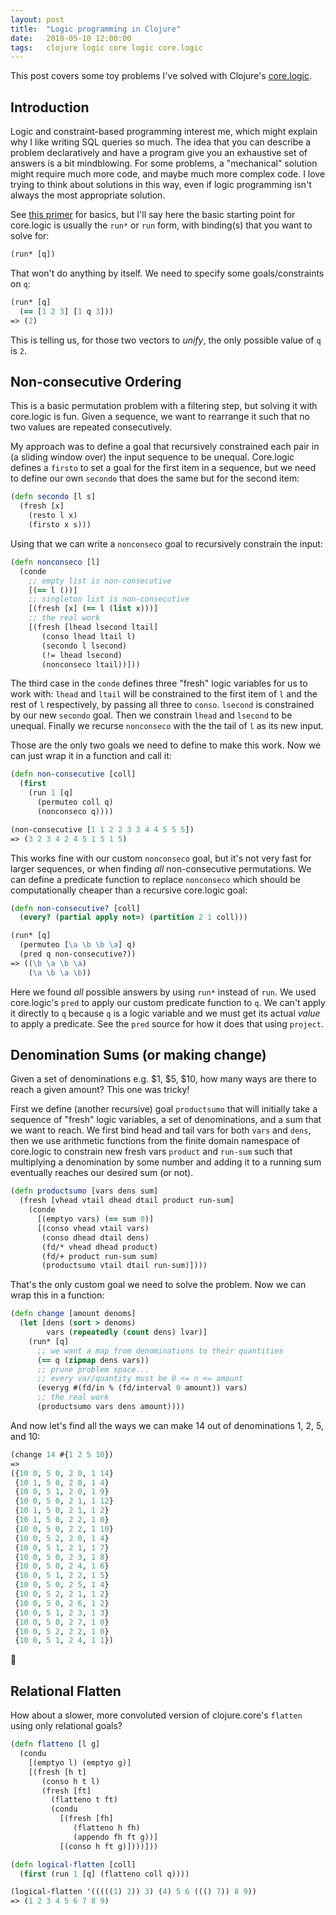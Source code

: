 ```yaml
---
layout: post
title:  "Logic programming in Clojure"
date:   2018-05-10 12:00:00
tags:   clojure logic core logic core.logic
---
```


This post covers some toy problems I've solved with Clojure's [core.logic](https://github.com/clojure/core.logic).

## Introduction

Logic and constraint-based programming interest me, which might explain why I like writing SQL queries so much.
The idea that you can describe a problem declaratively and have a program give you an exhaustive set of answers is a bit mindblowing.
For some problems, a "mechanical" solution might require much more code, and maybe much more complex code.
I love trying to think about solutions in this way, even if logic programming isn't always the most appropriate solution.

See [this primer](https://github.com/clojure/core.logic/wiki/A-Core.logic-Primer) for basics, but I'll say here the basic starting point for core.logic is usually the `run*` or `run` form, with binding(s) that you want to solve for:
```clojure
(run* [q])
```
That won't do anything by itself. We need to specify some goals/constraints on `q`:
```clojure
(run* [q]
  (== [1 2 3] [1 q 3]))
=> (2)
```
This is telling us, for those two vectors to _unify_, the only possible value of `q` is `2`.

## Non-consecutive Ordering

This is a basic permutation problem with a filtering step, but solving it with core.logic is fun. Given a sequence, we want to rearrange it such that no two values are repeated consecutively.

My approach was to define a goal that recursively constrained each pair in (a sliding window over) the input sequence to be unequal. Core.logic defines a `firsto` to set a goal for the first item in a sequence, but we need to define our own `secondo` that does the same but for the second item:
```clojure
(defn secondo [l s]
  (fresh [x]
    (resto l x)
    (firsto x s)))
```

Using that we can write a `nonconseco` goal to recursively constrain the input:
```clojure
(defn nonconseco [l]
  (conde
    ;; empty list is non-consecutive
    [(== l ())]
    ;; singleton list is non-consecutive
    [(fresh [x] (== l (list x)))]
    ;; the real work
    [(fresh [lhead lsecond ltail]
       (conso lhead ltail l)
       (secondo l lsecond)
       (!= lhead lsecond)
       (nonconseco ltail))]))
```
The third case in the `conde` defines three "fresh" logic variables for us to work with: `lhead` and `ltail` will be constrained to the first item of `l` and the rest of `l` respectively, by passing all three to `conso`. `lsecond` is constrained by our new `secondo` goal. Then we constrain `lhead` and `lsecond` to be unequal. Finally we recurse `nonconseco` with the the tail of `l` as its new input.

Those are the only two goals we need to define to make this work. Now we can just wrap it in a function and call it:
```clojure
(defn non-consecutive [coll]
  (first
    (run 1 [q]
      (permuteo coll q)
      (nonconseco q))))

(non-consecutive [1 1 2 2 3 3 4 4 5 5 5])
=> (3 2 3 4 2 4 5 1 5 1 5)
```

This works fine with our custom `nonconseco` goal, but it's not very fast for larger sequences, or when finding _all_ non-consecutive permutations. We can define a predicate function to replace `nonconseco` which should be computationally cheaper than a recursive core.logic goal:

```clojure
(defn non-consecutive? [coll]
  (every? (partial apply not=) (partition 2 1 coll)))

(run* [q]
  (permuteo [\a \b \b \a] q)
  (pred q non-consecutive?))
=> ((\b \a \b \a)
    (\a \b \a \b))
```

Here we found _all_ possible answers by using `run*` instead of `run`. We used core.logic's `pred` to apply our custom predicate function to `q`. We can't apply it directly to `q` because `q` is a logic variable and we must get its actual _value_ to apply a predicate. See the `pred` source for how it does that using `project`.

## Denomination Sums (or making change)

Given a set of denominations e.g. $1, $5, $10, how many ways are there to reach a given amount? This one was tricky!

First we define (another recursive) goal `productsumo` that will initially take a sequence of "fresh" logic variables, a set of denominations, and a sum that we want to reach. We first bind head and tail vars for both `vars` and `dens`, then we use arithmetic functions from the finite domain namespace of core.logic to constrain new fresh vars `product` and `run-sum` such that multiplying a denomination by some number and adding it to a running sum eventually reaches our desired sum (or not).
```clojure
(defn productsumo [vars dens sum]
  (fresh [vhead vtail dhead dtail product run-sum]
    (conde
      [(emptyo vars) (== sum 0)]
      [(conso vhead vtail vars)
       (conso dhead dtail dens)
       (fd/* vhead dhead product)
       (fd/+ product run-sum sum)
       (productsumo vtail dtail run-sum)])))
```

That's the only custom goal we need to solve the problem. Now we can wrap this in a function:
```clojure
(defn change [amount denoms]
  (let [dens (sort > denoms)
        vars (repeatedly (count dens) lvar)]
    (run* [q]
      ;; we want a map from denominations to their quantities
      (== q (zipmap dens vars))
      ;; prune problem space...
      ;; every var/quantity must be 0 <= n <= amount
      (everyg #(fd/in % (fd/interval 0 amount)) vars)
      ;; the real work
      (productsumo vars dens amount))))
```

And now let's find all the ways we can make 14 out of denominations 1, 2, 5, and 10:
```clojure
(change 14 #{1 2 5 10})
=>
({10 0, 5 0, 2 0, 1 14}
 {10 1, 5 0, 2 0, 1 4}
 {10 0, 5 1, 2 0, 1 9}
 {10 0, 5 0, 2 1, 1 12}
 {10 1, 5 0, 2 1, 1 2}
 {10 1, 5 0, 2 2, 1 0}
 {10 0, 5 0, 2 2, 1 10}
 {10 0, 5 2, 2 0, 1 4}
 {10 0, 5 1, 2 1, 1 7}
 {10 0, 5 0, 2 3, 1 8}
 {10 0, 5 0, 2 4, 1 6}
 {10 0, 5 1, 2 2, 1 5}
 {10 0, 5 0, 2 5, 1 4}
 {10 0, 5 2, 2 1, 1 2}
 {10 0, 5 0, 2 6, 1 2}
 {10 0, 5 1, 2 3, 1 3}
 {10 0, 5 0, 2 7, 1 0}
 {10 0, 5 2, 2 2, 1 0}
 {10 0, 5 1, 2 4, 1 1})
```
🤯

## Relational Flatten

How about a slower, more convoluted version of clojure.core's `flatten` using only relational goals?
```clojure
(defn flatteno [l g]
  (condu
    [(emptyo l) (emptyo g)]
    [(fresh [h t]
       (conso h t l)
       (fresh [ft]
         (flatteno t ft)
         (condu
           [(fresh [fh]
              (flatteno h fh)
              (appendo fh ft g))]
           [(conso h ft g)])))]))

(defn logical-flatten [coll]
  (first (run 1 [q] (flatteno coll q))))

(logical-flatten '(((((1) 2)) 3) (4) 5 6 ((() 7)) 8 9))
=> (1 2 3 4 5 6 7 8 9)
```
